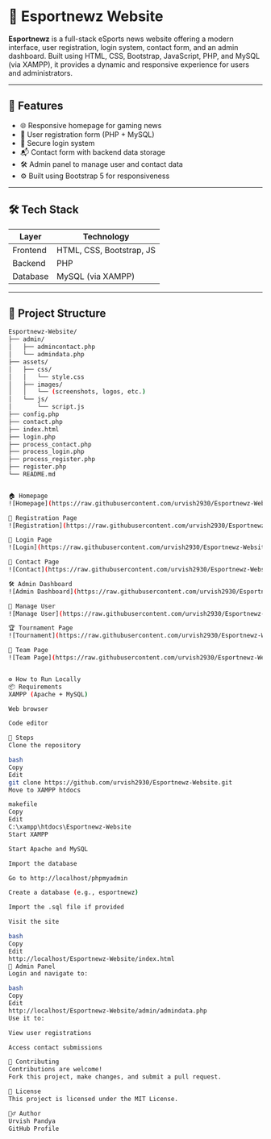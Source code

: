 # 📰 Esportnewz Website

**Esportnewz** is a full-stack eSports news website offering a modern interface, user registration, login system, contact form, and an admin dashboard. Built using HTML, CSS, Bootstrap, JavaScript, PHP, and MySQL (via XAMPP), it provides a dynamic and responsive experience for users and administrators.

---

## 🚀 Features

- 🌐 Responsive homepage for gaming news
- 🧾 User registration form (PHP + MySQL)
- 🔐 Secure login system
- 📬 Contact form with backend data storage
- 🛠️ Admin panel to manage user and contact data
- ⚙️ Built using Bootstrap 5 for responsiveness

---

## 🛠️ Tech Stack

| Layer         | Technology               |
|---------------|--------------------------|
| Frontend      | HTML, CSS, Bootstrap, JS |
| Backend       | PHP                      |
| Database      | MySQL (via XAMPP)        |

---

## 📁 Project Structure

```bash
Esportnewz-Website/
├── admin/
│   ├── admincontact.php
│   └── admindata.php
├── assets/
│   ├── css/
│   │   └── style.css
│   ├── images/
│   │   └── (screenshots, logos, etc.)
│   └── js/
│       └── script.js
├── config.php
├── contact.php
├── index.html
├── login.php
├── process_contact.php
├── process_login.php
├── process_register.php
├── register.php
└── README.md


🏠 Homepage  
![Homepage](https://raw.githubusercontent.com/urvish2930/Esportnewz-Website/master/assets/indexpage.png)

📝 Registration Page  
![Registration](https://raw.githubusercontent.com/urvish2930/Esportnewz-Website/master/assets/register%20page.png)

🔐 Login Page  
![Login](https://raw.githubusercontent.com/urvish2930/Esportnewz-Website/master/assets/login%20page.png)

📩 Contact Page  
![Contact](https://raw.githubusercontent.com/urvish2930/Esportnewz-Website/master/assets/contact%20us.png)

🛠️ Admin Dashboard  
![Admin Dashboard](https://raw.githubusercontent.com/urvish2930/Esportnewz-Website/master/assets/admin%20main%20page.png)

👤 Manage User  
![Manage User](https://raw.githubusercontent.com/urvish2930/Esportnewz-Website/master/assets/manage%20user(admin).png)

🏆 Tournament Page  
![Tournament](https://raw.githubusercontent.com/urvish2930/Esportnewz-Website/master/assets/tournament%20main%20page.png)

👥 Team Page  
![Team Page](https://raw.githubusercontent.com/urvish2930/Esportnewz-Website/master/assets/team%20info.png)


⚙️ How to Run Locally
📦 Requirements
XAMPP (Apache + MySQL)

Web browser

Code editor 

🧪 Steps
Clone the repository

bash
Copy
Edit
git clone https://github.com/urvish2930/Esportnewz-Website.git
Move to XAMPP htdocs

makefile
Copy
Edit
C:\xampp\htdocs\Esportnewz-Website
Start XAMPP

Start Apache and MySQL

Import the database

Go to http://localhost/phpmyadmin

Create a database (e.g., esportnewz)

Import the .sql file if provided

Visit the site

bash
Copy
Edit
http://localhost/Esportnewz-Website/index.html
🔐 Admin Panel
Login and navigate to:

bash
Copy
Edit
http://localhost/Esportnewz-Website/admin/admindata.php
Use it to:

View user registrations

Access contact submissions

🤝 Contributing
Contributions are welcome!
Fork this project, make changes, and submit a pull request.

📄 License
This project is licensed under the MIT License.

🙋‍♂️ Author
Urvish Pandya
GitHub Profile










